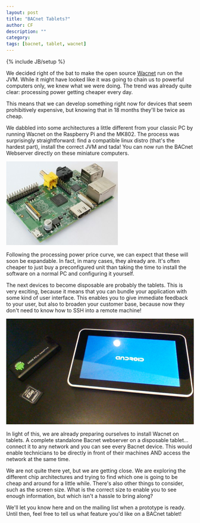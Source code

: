 ```yaml
---
layout: post
title: "BACnet Tablets?"
author: CF
description: ""
category: 
tags: [bacnet, tablet, wacnet]
---
```

{% include JB/setup %}

We decided right of the bat to make the open source
[Wacnet](https://hvac.io/docs/wacnet) run on the JVM. While it might
have looked like it was going to chain us to powerful computers only,
we knew what we were doing. The trend was already quite clear:
processing power getting cheaper every day.

This means that we can develop something right now for devices that
seem prohibitively expensive, but knowing that in 18 months they'll be
twice as cheap.

We dabbled into some architectures a little different from your
classic PC by running Wacnet on the Raspberry Pi and the MK802. The
process was surprisingly straightforward: find a compatible linux
distro (that's the hardest part), install the correct JVM and tada!
You can now run the BACnet Webserver directly on these miniature
computers.

![RaspberryPi Model B](/images/raspberry-pi-model-b-300x225.jpg "RaspberryPi Model B")

Following the processing power price curve, we can expect that these
will soon be expandable. In fact, in many cases, they already are.
It's often cheaper to just buy a preconfigured unit than taking the
time to install the software on a normal PC and configuring it
yourself.

The next devices to become disposable are probably the tablets. This
is very exciting, because it means that you can bundle your
application with some kind of user interface. This enables you to give
immediate feedback to your user, but also to broaden your customer
base, because now they don't need to know how to SSH into a remote
machine!

![Android tablet](/images/bacnet-tablet.JPG "A future Bacnet tablet?")

In light of this, we are already preparing ourselves to install Wacnet
on tablets. A complete standalone Bacnet webserver on a disposable
tablet... connect it to any network and you can see every Bacnet
device. This would enable technicians to be directly in front of their
machines AND access the network at the same time.

We are not quite there yet, but we are getting close. We are exploring
the different chip architectures and trying to find which one is going
to be cheap and around for a little while. There's also other things
to consider, such as the screen size. What is the correct size to
enable you to see enough information, but which isn't a hassle to
bring along?

We'll let you know here and on the mailing list when a prototype is
ready. Until then, feel free to tell us what feature you'd like on a
BACnet tablet!
